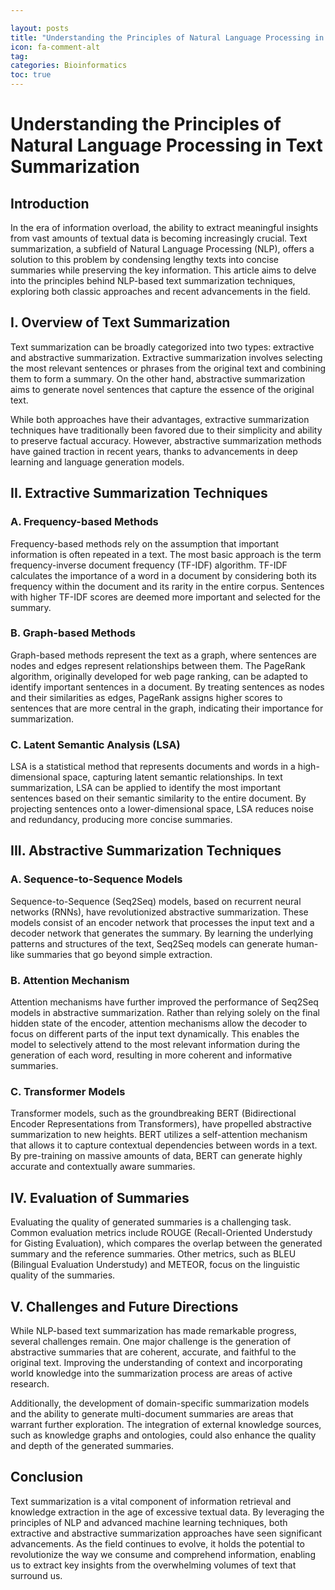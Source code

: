 ```yaml
---

layout: posts
title: "Understanding the Principles of Natural Language Processing in Text Summarization"
icon: fa-comment-alt
tag:      
categories: Bioinformatics
toc: true
---
```




# Understanding the Principles of Natural Language Processing in Text Summarization

## Introduction

In the era of information overload, the ability to extract meaningful insights from vast amounts of textual data is becoming increasingly crucial. Text summarization, a subfield of Natural Language Processing (NLP), offers a solution to this problem by condensing lengthy texts into concise summaries while preserving the key information. This article aims to delve into the principles behind NLP-based text summarization techniques, exploring both classic approaches and recent advancements in the field.

## I. Overview of Text Summarization

Text summarization can be broadly categorized into two types: extractive and abstractive summarization. Extractive summarization involves selecting the most relevant sentences or phrases from the original text and combining them to form a summary. On the other hand, abstractive summarization aims to generate novel sentences that capture the essence of the original text.

While both approaches have their advantages, extractive summarization techniques have traditionally been favored due to their simplicity and ability to preserve factual accuracy. However, abstractive summarization methods have gained traction in recent years, thanks to advancements in deep learning and language generation models.

## II. Extractive Summarization Techniques

### A. Frequency-based Methods

Frequency-based methods rely on the assumption that important information is often repeated in a text. The most basic approach is the term frequency-inverse document frequency (TF-IDF) algorithm. TF-IDF calculates the importance of a word in a document by considering both its frequency within the document and its rarity in the entire corpus. Sentences with higher TF-IDF scores are deemed more important and selected for the summary.

### B. Graph-based Methods

Graph-based methods represent the text as a graph, where sentences are nodes and edges represent relationships between them. The PageRank algorithm, originally developed for web page ranking, can be adapted to identify important sentences in a document. By treating sentences as nodes and their similarities as edges, PageRank assigns higher scores to sentences that are more central in the graph, indicating their importance for summarization.

### C. Latent Semantic Analysis (LSA)

LSA is a statistical method that represents documents and words in a high-dimensional space, capturing latent semantic relationships. In text summarization, LSA can be applied to identify the most important sentences based on their semantic similarity to the entire document. By projecting sentences onto a lower-dimensional space, LSA reduces noise and redundancy, producing more concise summaries.

## III. Abstractive Summarization Techniques

### A. Sequence-to-Sequence Models

Sequence-to-Sequence (Seq2Seq) models, based on recurrent neural networks (RNNs), have revolutionized abstractive summarization. These models consist of an encoder network that processes the input text and a decoder network that generates the summary. By learning the underlying patterns and structures of the text, Seq2Seq models can generate human-like summaries that go beyond simple extraction.

### B. Attention Mechanism

Attention mechanisms have further improved the performance of Seq2Seq models in abstractive summarization. Rather than relying solely on the final hidden state of the encoder, attention mechanisms allow the decoder to focus on different parts of the input text dynamically. This enables the model to selectively attend to the most relevant information during the generation of each word, resulting in more coherent and informative summaries.

### C. Transformer Models

Transformer models, such as the groundbreaking BERT (Bidirectional Encoder Representations from Transformers), have propelled abstractive summarization to new heights. BERT utilizes a self-attention mechanism that allows it to capture contextual dependencies between words in a text. By pre-training on massive amounts of data, BERT can generate highly accurate and contextually aware summaries.

## IV. Evaluation of Summaries

Evaluating the quality of generated summaries is a challenging task. Common evaluation metrics include ROUGE (Recall-Oriented Understudy for Gisting Evaluation), which compares the overlap between the generated summary and the reference summaries. Other metrics, such as BLEU (Bilingual Evaluation Understudy) and METEOR, focus on the linguistic quality of the summaries.

## V. Challenges and Future Directions

While NLP-based text summarization has made remarkable progress, several challenges remain. One major challenge is the generation of abstractive summaries that are coherent, accurate, and faithful to the original text. Improving the understanding of context and incorporating world knowledge into the summarization process are areas of active research.

Additionally, the development of domain-specific summarization models and the ability to generate multi-document summaries are areas that warrant further exploration. The integration of external knowledge sources, such as knowledge graphs and ontologies, could also enhance the quality and depth of the generated summaries.

## Conclusion

Text summarization is a vital component of information retrieval and knowledge extraction in the age of excessive textual data. By leveraging the principles of NLP and advanced machine learning techniques, both extractive and abstractive summarization approaches have seen significant advancements. As the field continues to evolve, it holds the potential to revolutionize the way we consume and comprehend information, enabling us to extract key insights from the overwhelming volumes of text that surround us.